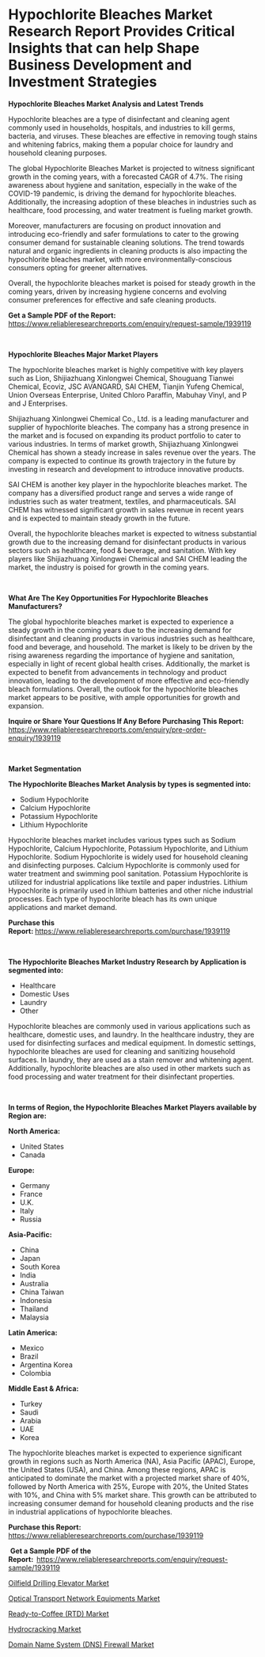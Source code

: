 <p><h1>Hypochlorite Bleaches Market Research Report Provides Critical Insights that can help Shape Business Development and Investment Strategies</h1></p><p><strong>Hypochlorite Bleaches Market Analysis and Latest Trends</strong></p>
<p><p>Hypochlorite bleaches are a type of disinfectant and cleaning agent commonly used in households, hospitals, and industries to kill germs, bacteria, and viruses. These bleaches are effective in removing tough stains and whitening fabrics, making them a popular choice for laundry and household cleaning purposes.</p><p>The global Hypochlorite Bleaches Market is projected to witness significant growth in the coming years, with a forecasted CAGR of 4.7%. The rising awareness about hygiene and sanitation, especially in the wake of the COVID-19 pandemic, is driving the demand for hypochlorite bleaches. Additionally, the increasing adoption of these bleaches in industries such as healthcare, food processing, and water treatment is fueling market growth.</p><p>Moreover, manufacturers are focusing on product innovation and introducing eco-friendly and safer formulations to cater to the growing consumer demand for sustainable cleaning solutions. The trend towards natural and organic ingredients in cleaning products is also impacting the hypochlorite bleaches market, with more environmentally-conscious consumers opting for greener alternatives.</p><p>Overall, the hypochlorite bleaches market is poised for steady growth in the coming years, driven by increasing hygiene concerns and evolving consumer preferences for effective and safe cleaning products.</p></p>
<p><strong>Get a Sample PDF of the Report:&nbsp;</strong> <a href="https://www.reliableresearchreports.com/enquiry/request-sample/1939119">https://www.reliableresearchreports.com/enquiry/request-sample/1939119</a></p>
<p>&nbsp;</p>
<p><strong>Hypochlorite Bleaches Major Market Players</strong></p>
<p><p>The hypochlorite bleaches market is highly competitive with key players such as Lion, Shijiazhuang Xinlongwei Chemical, Shouguang Tianwei Chemical, Ecoviz, JSC AVANGARD, SAI CHEM, Tianjin Yufeng Chemical, Union Overseas Enterprise, United Chloro Paraffin, Mabuhay Vinyl, and P and J Enterprises.</p><p>Shijiazhuang Xinlongwei Chemical Co., Ltd. is a leading manufacturer and supplier of hypochlorite bleaches. The company has a strong presence in the market and is focused on expanding its product portfolio to cater to various industries. In terms of market growth, Shijiazhuang Xinlongwei Chemical has shown a steady increase in sales revenue over the years. The company is expected to continue its growth trajectory in the future by investing in research and development to introduce innovative products.</p><p>SAI CHEM is another key player in the hypochlorite bleaches market. The company has a diversified product range and serves a wide range of industries such as water treatment, textiles, and pharmaceuticals. SAI CHEM has witnessed significant growth in sales revenue in recent years and is expected to maintain steady growth in the future.</p><p>Overall, the hypochlorite bleaches market is expected to witness substantial growth due to the increasing demand for disinfectant products in various sectors such as healthcare, food & beverage, and sanitation. With key players like Shijiazhuang Xinlongwei Chemical and SAI CHEM leading the market, the industry is poised for growth in the coming years.</p></p>
<p>&nbsp;</p>
<p><strong>What Are The Key Opportunities For Hypochlorite Bleaches Manufacturers?</strong></p>
<p><p>The global hypochlorite bleaches market is expected to experience a steady growth in the coming years due to the increasing demand for disinfectant and cleaning products in various industries such as healthcare, food and beverage, and household. The market is likely to be driven by the rising awareness regarding the importance of hygiene and sanitation, especially in light of recent global health crises. Additionally, the market is expected to benefit from advancements in technology and product innovation, leading to the development of more effective and eco-friendly bleach formulations. Overall, the outlook for the hypochlorite bleaches market appears to be positive, with ample opportunities for growth and expansion.</p></p>
<p><strong>Inquire or Share Your Questions If Any Before Purchasing This Report:</strong> <a href="https://www.reliableresearchreports.com/enquiry/pre-order-enquiry/1939119">https://www.reliableresearchreports.com/enquiry/pre-order-enquiry/1939119</a></p>
<p>&nbsp;</p>
<p><strong>Market Segmentation</strong></p>
<p><strong>The Hypochlorite Bleaches Market Analysis by types is segmented into:</strong></p>
<p><ul><li>Sodium Hypochlorite</li><li>Calcium Hypochlorite</li><li>Potassium Hypochlorite</li><li>Lithium Hypochlorite</li></ul></p>
<p><p>Hypochlorite bleaches market includes various types such as Sodium Hypochlorite, Calcium Hypochlorite, Potassium Hypochlorite, and Lithium Hypochlorite. Sodium Hypochlorite is widely used for household cleaning and disinfecting purposes. Calcium Hypochlorite is commonly used for water treatment and swimming pool sanitation. Potassium Hypochlorite is utilized for industrial applications like textile and paper industries. Lithium Hypochlorite is primarily used in lithium batteries and other niche industrial processes. Each type of hypochlorite bleach has its own unique applications and market demand.</p></p>
<p><strong>Purchase this Report:&nbsp;</strong><a href="https://www.reliableresearchreports.com/purchase/1939119">https://www.reliableresearchreports.com/purchase/1939119</a></p>
<p>&nbsp;</p>
<p><strong>The Hypochlorite Bleaches Market Industry Research by Application is segmented into:</strong></p>
<p><ul><li>Healthcare</li><li>Domestic Uses</li><li>Laundry</li><li>Other</li></ul></p>
<p><p>Hypochlorite bleaches are commonly used in various applications such as healthcare, domestic uses, and laundry. In the healthcare industry, they are used for disinfecting surfaces and medical equipment. In domestic settings, hypochlorite bleaches are used for cleaning and sanitizing household surfaces. In laundry, they are used as a stain remover and whitening agent. Additionally, hypochlorite bleaches are also used in other markets such as food processing and water treatment for their disinfectant properties.</p></p>
<p>&nbsp;</p>
<p><strong>In terms of Region, the Hypochlorite Bleaches Market Players available by Region are:</strong></p>
<p>
    <p> <strong> North America: </strong>
        <ul>
            <li>United States</li>
            <li>Canada</li>
        </ul>
        </p> 
    <p> <strong> Europe: </strong>
        <ul>
            <li>Germany</li>
            <li>France</li>
            <li>U.K.</li>
            <li>Italy</li>
            <li>Russia</li>
        </ul>
        </p> 
    <p> <strong> Asia-Pacific: </strong>
        <ul>
            <li>China</li>
            <li>Japan</li>
            <li>South Korea</li>
            <li>India</li>
            <li>Australia</li>
            <li>China Taiwan</li>
            <li>Indonesia</li>
            <li>Thailand</li>
            <li>Malaysia</li>
        </ul>
        </p> 
    <p> <strong> Latin America: </strong>
        <ul>
            <li>Mexico</li>
            <li>Brazil</li>
            <li>Argentina Korea</li>
            <li>Colombia</li>
        </ul>
        </p> 
    <p> <strong> Middle East & Africa: </strong>
        <ul>
            <li>Turkey</li>
            <li>Saudi</li>
            <li>Arabia</li>
            <li>UAE</li>
            <li>Korea</li>
        </ul>
    </p>
    </p>
<p><p>The hypochlorite bleaches market is expected to experience significant growth in regions such as North America (NA), Asia Pacific (APAC), Europe, the United States (USA), and China. Among these regions, APAC is anticipated to dominate the market with a projected market share of 40%, followed by North America with 25%, Europe with 20%, the United States with 10%, and China with 5% market share. This growth can be attributed to increasing consumer demand for household cleaning products and the rise in industrial applications of hypochlorite bleaches.</p></p>
<p><strong>Purchase this Report: </strong><a href="https://www.reliableresearchreports.com/purchase/1939119">https://www.reliableresearchreports.com/purchase/1939119</a></p>
<p>&nbsp;<strong>Get a Sample PDF of the Report:&nbsp;&nbsp;</strong><a href="https://www.reliableresearchreports.com/enquiry/request-sample/1939119">https://www.reliableresearchreports.com/enquiry/request-sample/1939119</a></p>
<p><strong></strong></p>
<p><p><a href="https://flame-sidecar-702.notion.site/Oilfield-Drilling-Elevator-Market-Size-Growth-and-Forecast-from-2024-2031-5457bff1368748738cd3b4b9f39de2d8">Oilfield Drilling Elevator Market</a></p><p><a href="https://issuu.com/reportprime-2/docs/optical-transport-network-equipments-market-size-2">Optical Transport Network Equipments Market</a></p><p><a href="https://view.publitas.com/reportprime-1/ready-to-coffee-rtd-market-research-report-provides-critical-insights-that-can-help-shape-business-development-and-investment-strategies/">Ready-to-Coffee (RTD) Market</a></p><p><a href="https://github.com/myacatherineblakecaczo9vcsw/Market-Research-Report-List-1/blob/main/hydrocracking-market.md">Hydrocracking Market</a></p><p><a href="https://issuu.com/reportprime-2/docs/domain-name-system-dns-firewall-market-size-2030.p">Domain Name System (DNS) Firewall Market</a></p></p>